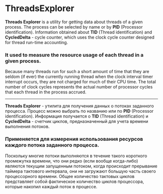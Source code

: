 # ThreadsExplorer

**Threads Explorer** is a utility for getting data about threads of a given process. The process can be selected by name or by **PID** (Processor identification). Information obtained about **TID** (Thread identification) and **CycledDelta** - cycle counter, which uses the clock cycle counter designed for thread run-time accounting. 

### It used to measure the resource usage of each thread in a given process.

Because many threads run for such a short amount of time that they are seldom (if ever) the currently running thread when the clock interval timer interrupt occurs, they are not charged for much of their CPU time. The total number of clock cycles represents the actual number of processor cycles that each thread in the process accrued. 

***

**Threads Explorer** - утилита для получения данных о потоках заданного процесса. Процесс можно выбрать по названию или по **PID** (Processor identification). Информация получается о **TID** (Thread identification) и **CycledDelta** - счетчик циклов, предназначенный для учета времени выполнения потоков. 

### Применяется для измерения использования ресурсов каждого потока заданного процесса.

Поскольку многие потоки выполняются в течение такого короткого промежутка времени, что они редко (если вообще когда-либо) являются текущим запущенным потоком, когда происходит прерывание таймера тактового интервала, они не загружают большую часть своего процессорного времени. Общее количество тактовых циклов представляет собой фактическое количество циклов процессора, которые накопил каждый поток в процессе.
